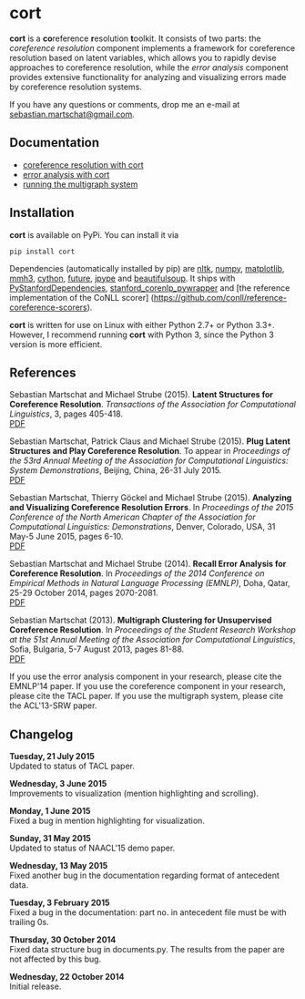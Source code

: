 # cort

__cort__ is a <b>co</b>reference <b>r</b>esolution <b>t</b>oolkit. It consists
of two parts: the *coreference resolution* component implements a framework for 
coreference resolution based on latent variables, which allows you to rapidly 
devise approaches to coreference resolution, while the *error analysis* component 
provides extensive functionality for analyzing and visualizing errors made by 
coreference resolution systems.

If you have any questions or comments, drop me an e-mail at 
[sebastian.martschat@gmail.com](mailto:sebastian.martschat@gmail.com).

## Documentation

* <a href="COREFERENCE.md">coreference resolution with cort</a>
* <a href="ANALYSIS.md">error analysis with cort</a>
* <a href="MULTIGRAPH.md">running the multigraph system</a>

## Installation

__cort__ is available on PyPi. You can install it via

```
pip install cort
```
Dependencies (automatically installed by pip) are 
[nltk](http://www.nltk.org/), [numpy](http://www.numpy.org/), 
[matplotlib](http://matplotlib.org), 
[mmh3](https://pypi.python.org/pypi/mmh3),
[cython](http://cython.org/),
[future](https://pypi.python.org/pypi/future),
[jpype](https://pypi.python.org/pypi/jpype1) and
[beautifulsoup](https://pypi.python.org/pypi/beautifulsoup4). It ships with 
[PyStanfordDependencies](https://github.com/dmcc/PyStanfordDependencies),
[stanford_corenlp_pywrapper](https://github.com/brendano/stanford_corenlp_pywrapper)
and [the reference implementation of the CoNLL scorer]
(https://github.com/conll/reference-coreference-scorers).

__cort__ is written for use on Linux with either Python 2.7+ or Python 3.3+.
However, I recommend running __cort__ with Python 3, since the Python 3 version is 
more efficient.

## References

Sebastian Martschat and Michael Strube (2015). **Latent Structures for 
Coreference Resolution**. *Transactions of the Association for 
Computational Linguistics*, 3, pages 405-418.  
[PDF](http://smartschat.de/papers/tacl15.pdf)

Sebastian Martschat, Patrick Claus and Michael Strube (2015). **Plug Latent 
Structures and Play Coreference Resolution**. To appear in *Proceedings of 
the 53rd Annual Meeting of the Association for Computational Linguistics: 
System Demonstrations*, Beijing, China, 26-31 July 2015.  
[PDF](http://smartschat.de/papers/acl15demo.pdf)

Sebastian Martschat, Thierry Göckel and Michael Strube (2015). **Analyzing and 
Visualizing Coreference Resolution Errors**. In *Proceedings of the 2015 
Conference of the North American Chapter of the Association for Computational 
Linguistics: Demonstrations*, Denver, Colorado, USA, 31 May-5 June 2015,
pages 6-10.  
[PDF](https://aclweb.org/anthology/N/N15/N15-3002.pdf)

Sebastian Martschat and Michael Strube (2014). **Recall Error Analysis for 
Coreference Resolution**. In *Proceedings of the 2014 Conference on Empirical 
Methods in Natural Language Processing (EMNLP)*, Doha, Qatar, 25-29 October 
2014, pages 2070-2081.  
[PDF](http://aclweb.org/anthology/D/D14/D14-1221.pdf)

Sebastian Martschat (2013). **Multigraph Clustering for Unsupervised 
Coreference Resolution**. In *Proceedings of the Student Research Workshop 
at the 51st Annual Meeting of the Association for Computational Linguistics*, 
Sofia, Bulgaria, 5-7 August 2013, pages 81-88.  
[PDF](http://aclweb.org/anthology/P/P13/P13-3012.pdf)

If you use the error analysis component in your research, please cite the
EMNLP'14 paper. If you use the coreference component in your research, please
cite the TACL paper. If you use the multigraph system, please cite the 
ACL'13-SRW paper.

## Changelog

__Tuesday, 21 July 2015__   
Updated to status of TACL paper.

__Wednesday, 3 June 2015__  
Improvements to visualization (mention highlighting and scrolling).

__Monday, 1 June 2015__  
Fixed a bug in mention highlighting for visualization.

__Sunday, 31 May 2015__  
Updated to status of NAACL'15 demo paper.

__Wednesday, 13 May 2015__  
Fixed another bug in the documentation regarding format of antecedent data.

__Tuesday, 3 February 2015__  
Fixed a bug in the documentation: part no. in antecedent file must be with trailing 0s.

__Thursday, 30 October 2014__  
Fixed data structure bug in documents.py. The results from the paper are not affected by this bug.

__Wednesday, 22 October 2014__  
Initial release.
